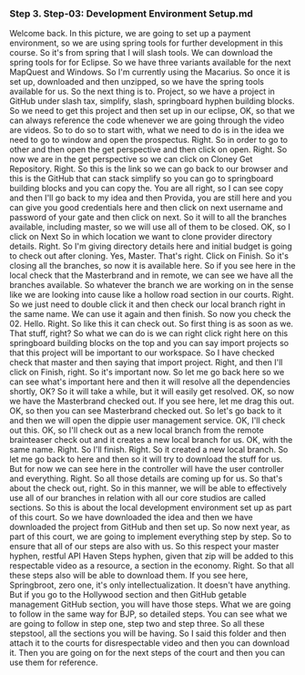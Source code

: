 
### Step 3. Step-03: Development Environment Setup.md
  Welcome back.  In this picture, we are going to set up a payment environment, so we are using spring tools for further  development in this course.  So it's from spring that I will slash tools.  We can download the spring tools for for Eclipse.  So we have three variants available for the next MapQuest and Windows.  So I'm currently using the Macarius.  So once it is set up, downloaded and then unzipped, so we have the spring tools available for us.  So the next thing is to.  Project, so we have a project in GitHub under slash tax, simplify, slash, springboard hyphen building  blocks.  So we need to get this project and then set up in our eclipse, OK, so that we can always reference  the code whenever we are going through the video are videos.  So to do so to start with, what we need to do is in the idea we need to go to window and open the prospectus.  Right.  So in order to go to other and then open the get perspective and then click on open.  Right.  So now we are in the get perspective so we can click on Cloney Get Repository.  Right.  So this is the link so we can go back to our browser and this is the GitHub that can stack simplify  so you can go to springboard building blocks and you can copy the.  You are all right, so I can see copy and then I'll go back to my idea and then Provida, you are still  here and you can give you good credentials here and then click on next username and password of your  gate and then click on next.  So it will to all the branches available, including master, so we will use all of them to be closed.  OK, so I click on Next So in which location we want to clone provider directory details.  Right.  So I'm giving directory details here and initial budget is going to check out after cloning.  Yes, Master.  That's right.  Click on Finish.  So it's closing all the branches, so now it is available here.  So if you see here in the local check that the Masterbrand and in remote, we can see we have all the  branches available.  So whatever the branch we are working on in the sense like we are looking into cause like a hollow road  section in our courts.  Right.  So we just need to double click it and then check our local branch right in the same name.  We can use it again and then finish.  So now you check the 02.  Hello.  Right.  So like this it can check out.  So first thing is as soon as we.  That stuff, right?  So what we can do is we can right click right here on this springboard building blocks on the top and  you can say import projects so that this project will be important to our workspace.  So I have checked check that master and then saying that import project.  Right, and then I'll click on Finish, right.  So it's important now.  So let me go back here so we can see what's important here and then it will resolve all the dependencies  shortly, OK?  So it will take a while, but it will easily get resolved.  OK, so now we have the Masterbrand checked out.  If you see here, let me drag this out.  OK, so then you can see Masterbrand checked out.  So let's go back to it and then we will open the dippie user management service.  OK, I'll check out this.  OK, so I'll check out as a new local branch from the remote brainteaser check out and it creates a  new local branch for us.  OK, with the same name.  Right.  So I'll finish.  Right.  So it created a new local branch.  So let me go back to here and then so it will try to download the stuff for us.  But for now we can see here in the controller will have the user controller and everything.  Right.  So all those details are coming up for us.  So that's about the check out, right.  So in this manner, we will be able to effectively use all of our branches in relation with all our  core studios are called sections.  So this is about the local development environment set up as part of this court.  So we have downloaded the idea and then we have downloaded the project from GitHub and then set up.  So now next year, as part of this court, we are going to implement everything step by step.  So to ensure that all of our steps are also with us.  So this respect your master hyphen, restful API Haven Steps hyphen, given that zip will be added to  this respectable video as a resource, a section in the economy.  Right.  So that all these steps also will be able to download them.  If you see here, Springbroot, zero one, it's only intellectualization.  It doesn't have anything.  But if you go to the Hollywood section and then GitHub getable management GitHub section, you will  have those steps.  What we are going to follow in the same way for BJP, so detailed steps.  You can see what we are going to follow in step one, step two and step three.  So all these stepstool, all the sections you will be having.  So I said this folder and then attach it to the courts for disrespectable video and then you can download  it.  Then you are going on for the next steps of the court and then you can use them for reference.  